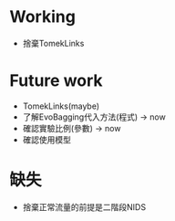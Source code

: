 # Working
* 捨棄TomekLinks
# Future work
* TomekLinks(maybe)
* 了解EvoBagging代入方法(程式) -> now
* 確認實驗比例(參數) -> now
* 確認使用模型
# 缺失
* 捨棄正常流量的前提是二階段NIDS